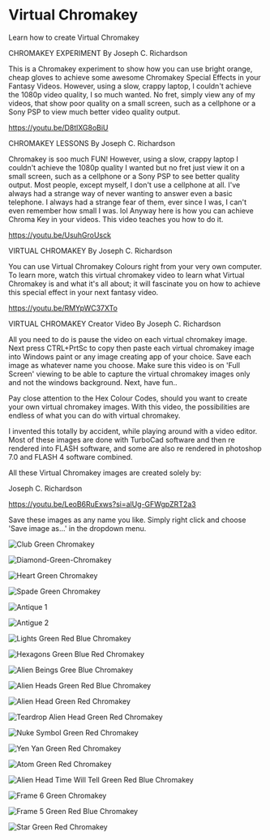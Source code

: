 # Virtual Chromakey
Learn how to create Virtual Chromakey

CHROMAKEY EXPERIMENT By Joseph C. Richardson

This is a Chromakey experiment to show how you can use bright orange, cheap gloves to achieve some awesome Chromakey Special Effects in your Fantasy Videos. However, using a slow, crappy laptop, I couldn't achieve the 1080p video quality, I so much wanted. No fret, simply view any of my videos, that show poor quality on a small screen, such as a cellphone or a Sony PSP to view much better video quality output.

https://youtu.be/D8tlXG8oBiU

CHROMAKEY LESSONS By Joseph C. Richardson

Chromakey is soo much FUN! However, using a slow, crappy laptop I couldn't achieve the 1080p quality I wanted but no fret just view it on a small screen, such as a cellphone or a Sony PSP to see better quality output. Most people, except myself, I don't use a cellphone at all. I've always had a strange way of never wanting to answer even a basic telephone. I always had a strange fear of them, ever since I was, I can't even remember how small I was. lol Anyway here is how you can achieve Chroma Key in your videos. This video teaches you how to do it.

https://youtu.be/UsuhGroUsck

VIRTUAL CHROMAKEY By Joseph C. Richardson

You can use Virtual Chromakey Colours right from your very own computer. To learn more, watch this virtual chromakey video to learn what Virtual Chromakey is and what it's all about; it will fascinate you on how to achieve this special effect in your next fantasy video.

https://youtu.be/RMYpWC37XTo

VIRTUAL CHROMAKEY Creator Video By Joseph C. Richardson

All you need to do is pause the video on each virtual chromakey image.
Next press CTRL+PrtSc to copy then paste each virtual chromakey
image into Windows paint or any image creating app of your choice.
Save each image as whatever name you choose. Make sure this
video is on 'Full Screen' viewing to be able to capture the virtual chromakey
images only and not the windows background. Next, have fun..

Pay close attention to the Hex Colour Codes, should you want to create
your own virtual chromakey images. With this video, the possibilities are
endless of what you can do with virtual chromakey.

I invented this totally by accident, while playing around with a video editor.
Most of these images are done with TurboCad software and then re rendered
into FLASH software, and some are also re rendered in photoshop 7.0 and
FLASH 4 software combined.

All these Virtual Chromakey images are created solely by:

Joseph C. Richardson

https://youtu.be/LeoB6RuExws?si=alUg-GFWgpZRT2a3

Save these images as any name you like. Simply right click and choose 'Save image as...' in the dropdown menu.

![Club Green Chromakey](https://github.com/The-Relaxation-Lounge/Virtual-Chromakey/assets/34896540/839ff5d9-0611-4d26-8034-c8a10e5b814a)

![Diamond-Green-Chromakey](https://github.com/The-Relaxation-Lounge/Virtual-Chromakey/assets/34896540/aa91ae70-b8ca-46a1-b65a-9d5e0eb53a0d)

![Heart Green Chromakey](https://github.com/The-Relaxation-Lounge/Virtual-Chromakey/assets/34896540/e769e88b-ba65-4071-a232-fd19634eaf4b)

![Spade Green Chromakey](https://github.com/The-Relaxation-Lounge/Virtual-Chromakey/assets/34896540/a50e91d9-65cb-4e37-806b-76c896dcda3d)

![Antique 1](https://github.com/The-Relaxation-Lounge/Virtual-Chromakey/assets/34896540/c1e4f6a4-3d3d-4bec-ab01-64374dc9ae0e)

![Antigue 2](https://github.com/The-Relaxation-Lounge/Virtual-Chromakey/assets/34896540/feb8b90e-6264-4b90-aca7-45b08724961d)

![Lights Green Red Blue Chromakey](https://github.com/The-Relaxation-Lounge/Virtual-Chromakey/assets/34896540/4ae12bb3-8bd8-4911-bf92-9c6b93010ecf)

![Hexagons Green Blue Red Chromakey](https://github.com/The-Relaxation-Lounge/Virtual-Chromakey/assets/34896540/cb903394-dcd8-40bd-b589-8dd16c5b6e81)

![Alien Beings Gree Blue Chromakey](https://github.com/The-Relaxation-Lounge/Virtual-Chromakey/assets/34896540/6f75aa1f-7ae3-4d29-85cd-84afc40af85a)

![Alien Heads Green Red Blue Chromakey](https://github.com/The-Relaxation-Lounge/Virtual-Chromakey/assets/34896540/f69e1af0-afeb-43cc-b3e3-0f1e97ca76cc)

![Alien Head Green Red Chromakey](https://github.com/The-Relaxation-Lounge/Virtual-Chromakey/assets/34896540/2cde884c-c8b2-4a3e-a86f-fe2f8e7562d4)

![Teardrop Alien Head Green Red Chromakey](https://github.com/The-Relaxation-Lounge/Virtual-Chromakey/assets/34896540/b29e1125-1095-43de-87d7-4592339306a9)

![Nuke Symbol Green Red Chromakey](https://github.com/The-Relaxation-Lounge/Virtual-Chromakey/assets/34896540/34065da2-dfba-4612-8df1-8ab0b21357a0)

![Yen Yan Green Red Chromakey](https://github.com/The-Relaxation-Lounge/Virtual-Chromakey/assets/34896540/89571ea3-31d2-4c2c-aa50-5943a10c0520)

![Atom Green Red Chromakey](https://github.com/The-Relaxation-Lounge/Virtual-Chromakey/assets/34896540/e8292bc8-655b-4d21-8c0c-7ebfca59756f)

![Alien Head Time Will Tell Green Red Blue Chromakey](https://github.com/The-Relaxation-Lounge/Virtual-Chromakey/assets/34896540/04070015-0207-4395-9cd1-dd2e1d125ae2)

![Frame 6 Green Chromakey](https://github.com/The-Relaxation-Lounge/Virtual-Chromakey/assets/34896540/7db7281b-488b-4e4c-8e8f-3caecbc2b87b)

![Frame 5 Green Red Blue Chromakey](https://github.com/The-Relaxation-Lounge/Virtual-Chromakey/assets/34896540/9d727bc5-3dba-42b2-a769-d7f00eefc3a1)

![Star Green Red Chromakey](https://github.com/The-Relaxation-Lounge/Virtual-Chromakey/assets/34896540/7e1fa642-db59-4f30-a5c4-5fa83dbc8148)

